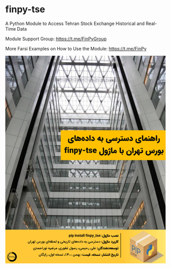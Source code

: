 # finpy-tse
A Python Module to Access Tehran Stock Exchange Historical and Real-Time Data 

Module Support Group: https://t.me/FinPyGroup 

More Farsi Examples on How to Use the Module: https://t.me/FinPy 

![plot](cover_image.png)
